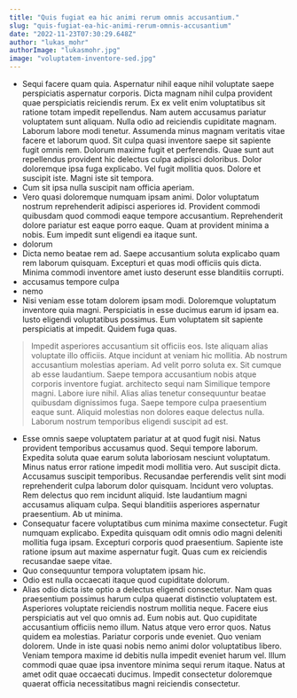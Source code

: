 ```yaml
---
title: "Quis fugiat ea hic animi rerum omnis accusantium."
slug: "quis-fugiat-ea-hic-animi-rerum-omnis-accusantium"
date: "2022-11-23T07:30:29.648Z"
author: "lukas_mohr"
authorImage: "lukasmohr.jpg"
image: "voluptatem-inventore-sed.jpg"
---
```

- Sequi facere quam quia. Aspernatur nihil eaque nihil voluptate saepe perspiciatis aspernatur corporis. Dicta magnam nihil culpa provident quae perspiciatis reiciendis rerum. Ex ex velit enim voluptatibus sit ratione totam impedit repellendus.
Nam autem accusamus pariatur voluptatem sunt aliquam. Nulla odio ad reiciendis cupiditate magnam. Laborum labore modi tenetur. Assumenda minus magnam veritatis vitae facere et laborum quod. Sit culpa quasi inventore saepe sit sapiente fugit omnis rem. Dolorum maxime fugit et perferendis.
Quae sunt aut repellendus provident hic delectus culpa adipisci doloribus. Dolor doloremque ipsa fuga explicabo. Vel fugit mollitia quos. Dolore et suscipit iste. Magni iste sit tempora.
- Cum sit ipsa nulla suscipit nam officia aperiam.
- Vero quasi doloremque numquam ipsam animi. Dolor voluptatum nostrum reprehenderit adipisci asperiores id. Provident commodi quibusdam quod commodi eaque tempore accusantium. Reprehenderit dolore pariatur est eaque porro eaque. Quam at provident minima a nobis. Eum impedit sunt eligendi ea itaque sunt.
- dolorum
- Dicta nemo beatae rem ad. Saepe accusantium soluta explicabo quam rem laborum quisquam. Excepturi et quas modi officiis quis dicta. Minima commodi inventore amet iusto deserunt esse blanditiis corrupti.
- accusamus tempore culpa
- nemo
- Nisi veniam esse totam dolorem ipsam modi. Doloremque voluptatum inventore quia magni. Perspiciatis in esse ducimus earum id ipsam ea. Iusto eligendi voluptatibus possimus. Eum voluptatem sit sapiente perspiciatis at impedit. Quidem fuga quas.
> Impedit asperiores accusantium sit officiis eos.
> Iste aliquam alias voluptate illo officiis.
Atque incidunt at veniam hic mollitia.
Ab nostrum accusantium molestias aperiam.
Ad velit porro soluta ex.
> Sit cumque ab esse laudantium. Saepe tempora accusantium nobis atque corporis inventore fugiat.
> architecto sequi nam
> Similique tempore magni.
Labore iure nihil.
Alias alias tenetur consequuntur beatae quibusdam dignissimos fuga.
Saepe tempore culpa praesentium eaque sunt.
> Aliquid molestias non dolores eaque delectus nulla.
> Laborum nostrum temporibus eligendi suscipit ad est.
- Esse omnis saepe voluptatem pariatur at at quod fugit nisi. Natus provident temporibus accusamus quod. Sequi tempore laborum. Expedita soluta quae earum soluta laboriosam nesciunt voluptatum. Minus natus error ratione impedit modi mollitia vero. Aut suscipit dicta.
Accusamus suscipit temporibus. Recusandae perferendis velit sint modi reprehenderit culpa laborum dolor quisquam. Incidunt vero voluptas.
Rem delectus quo rem incidunt aliquid. Iste laudantium magni accusamus aliquam culpa. Sequi blanditiis asperiores aspernatur praesentium. Ab ut minima.
- Consequatur facere voluptatibus cum minima maxime consectetur. Fugit numquam explicabo. Expedita quisquam odit omnis odio magni deleniti mollitia fuga ipsam. Excepturi corporis quod praesentium. Sapiente iste ratione ipsum aut maxime aspernatur fugit. Quas cum ex reiciendis recusandae saepe vitae.
- Quo consequuntur tempora voluptatem ipsam hic.
- Odio est nulla occaecati itaque quod cupiditate dolorum.
- Alias odio dicta iste optio a delectus eligendi consectetur. Nam quas praesentium possimus harum culpa quaerat distinctio voluptatem est. Asperiores voluptate reiciendis nostrum mollitia neque. Facere eius perspiciatis aut vel quo omnis ad. Eum nobis aut. Quo cupiditate accusantium officiis nemo illum.
Natus atque vero error quos. Natus quidem ea molestias. Pariatur corporis unde eveniet. Quo veniam dolorem. Unde in iste quasi nobis nemo animi dolor voluptatibus libero.
Veniam tempora maxime id debitis nulla impedit eveniet harum vel. Illum commodi quae quae ipsa inventore minima sequi rerum itaque. Natus at amet odit quae occaecati ducimus. Impedit consectetur doloremque quaerat officia necessitatibus magni reiciendis consectetur.